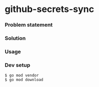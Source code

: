 # github-secrets-sync


### Problem statement

### Solution

### Usage

### Dev setup
```
$ go mod vendor
$ go mod download
```
